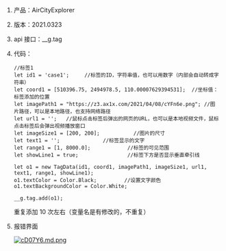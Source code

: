 1.  产品：AirCityExplorer
2.  版本：2021.0323
3.  api 接口：\_\_g.tag
4.  代码：

        //标签1
        let id1 = 'case1';     //标签的ID，字符串值，也可以用数字（内部会自动转成字符串）
        let coord1 = [510396.75, 2494978.5, 110.00007629394531];  //坐标值：标签添加的位置
        let imagePath1 = "https://z3.ax1x.com/2021/04/08/cYFn6e.png"; //图片路径，可以是本地路径，也支持网络路径
        let url1 = '';   //鼠标点击标签后弹出的网页的URL，也可以是本地视频文件，鼠标点击标签后会弹出视频播放窗口
        let imageSize1 = [200, 200];           //图片的尺寸
        let text1 = '';              //标签显示的文字
        let range1 = [1, 8000.0];            //标签的可见范围
        let showLine1 = true;                //标签下方是否显示垂直牵引线

        let o1 = new TagData(id1, coord1, imagePath1, imageSize1, url1, text1, range1, showLine1);
        o1.textColor = Color.Black;         //设置文字颜色
        o1.textBackgroundColor = Color.White;

        __g.tag.add(o1);

    重复添加 10 次左右（变量名是有修改的，不重复）

5.  报错界面

    [![cD07Y6.md.png](https://z3.ax1x.com/2021/04/12/cD07Y6.md.png)](https://imgtu.com/i/cD07Y6)

<!-- x 496080.90625 y 2481401.75
E:\AirCityExplorer2021.0323_Release4.2\AirCityExplorer\Binaries\Win64\AirCityExplorer.exe -projectpath=E:\DATAPATH\红岭\newProject\HL1.31.acp -websocketport=4322 -webui=http://localhost:8080 -->
